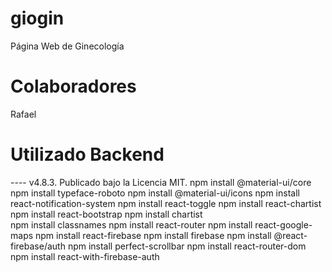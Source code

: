 # giogin
Página Web de Ginecología

# Colaboradores
Rafael

# Utilizado Backend
 ---- v4.8.3. Publicado bajo la Licencia MIT.
npm install @material-ui/core
npm install typeface-roboto
npm install @material-ui/icons
npm install react-notification-system
npm install react-toggle
npm install react-chartist
npm install react-bootstrap
npm install chartist  
npm install classnames
npm install react-router
npm install react-google-maps
npm install react-firebase
npm install firebase
npm install @react-firebase/auth
npm install perfect-scrollbar
npm install react-router-dom
npm install react-with-firebase-auth
